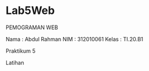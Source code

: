 # Lab5Web
PEMOGRAMAN WEB

Nama : Abdul Rahman
NIM : 312010061
Kelas : TI.20.B1

Praktikum 5

Latihan

